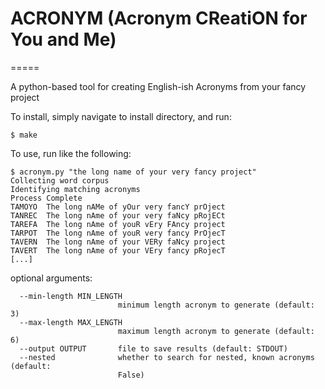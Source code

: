 # ACRONYM (Acronym CReatiON for You and Me)
=====

A python-based tool for creating English-ish Acronyms from your fancy project

To install, simply navigate to install directory, and run:
```
$ make 
```

To use, run like the following:
```
$ acronym.py "the long name of your very fancy project"
Collecting word corpus
Identifying matching acronyms
Process Complete
TAMOYO	The long nAMe of yOur very fancY prOject
TANREC	The long nAme of your very faNcy pRojECt
TAREFA	The long nAme of youR vEry FAncy project
TARPOT	The long nAme of youR very fancy PrOjecT
TAVERN	The long nAme of your VERy faNcy project
TAVERT	The long nAme of your VEry fancy pRojecT
[...]
```
optional arguments:
```
  --min-length MIN_LENGTH
                        minimum length acronym to generate (default: 3)
  --max-length MAX_LENGTH
                        maximum length acronym to generate (default: 6)
  --output OUTPUT       file to save results (default: STDOUT)
  --nested              whether to search for nested, known acronyms (default:
                        False)
```
